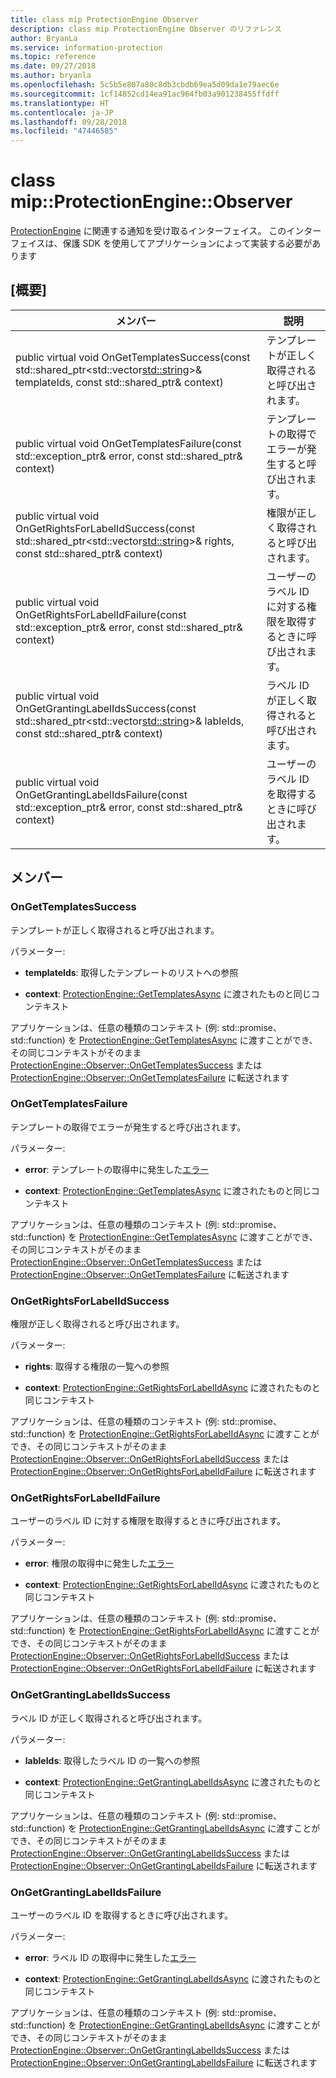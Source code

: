 ```yaml
---
title: class mip ProtectionEngine Observer
description: class mip ProtectionEngine Observer のリファレンス
author: BryanLa
ms.service: information-protection
ms.topic: reference
ms.date: 09/27/2018
ms.author: bryanla
ms.openlocfilehash: 5c5b5e807a80c8db3cbdb69ea5d09da1e79aec6e
ms.sourcegitcommit: 1cf14852cd14ea91ac964fb03a901238455ffdff
ms.translationtype: HT
ms.contentlocale: ja-JP
ms.lasthandoff: 09/28/2018
ms.locfileid: "47446585"
---
```

# <a name="class-mipprotectionengineobserver"></a>class mip::ProtectionEngine::Observer 
[ProtectionEngine](class_mip_protectionengine.md) に関連する通知を受け取るインターフェイス。
このインターフェイスは、保護 SDK を使用してアプリケーションによって実装する必要があります
  
## <a name="summary"></a>[概要]
 メンバー                        | 説明                                
--------------------------------|---------------------------------------------
public virtual void OnGetTemplatesSuccess(const std::shared_ptr<std::vector<std::string>>& templateIds, const std::shared_ptr<void>& context)  |  テンプレートが正しく取得されると呼び出されます。
public virtual void OnGetTemplatesFailure(const std::exception_ptr& error, const std::shared_ptr<void>& context)  |  テンプレートの取得でエラーが発生すると呼び出されます。
public virtual void OnGetRightsForLabelIdSuccess(const std::shared_ptr<std::vector<std::string>>& rights, const std::shared_ptr<void>& context)  |  権限が正しく取得されると呼び出されます。
public virtual void OnGetRightsForLabelIdFailure(const std::exception_ptr& error, const std::shared_ptr<void>& context)  |  ユーザーのラベル ID に対する権限を取得するときに呼び出されます。
public virtual void OnGetGrantingLabelIdsSuccess(const std::shared_ptr<std::vector<std::string>>& lableIds, const std::shared_ptr<void>& context)  |  ラベル ID が正しく取得されると呼び出されます。
public virtual void OnGetGrantingLabelIdsFailure(const std::exception_ptr& error, const std::shared_ptr<void>& context)  |  ユーザーのラベル ID を取得するときに呼び出されます。
  
## <a name="members"></a>メンバー
  
### <a name="ongettemplatessuccess"></a>OnGetTemplatesSuccess
テンプレートが正しく取得されると呼び出されます。

パラメーター:  
* **templateIds**: 取得したテンプレートのリストへの参照 


* **context**: [ProtectionEngine::GetTemplatesAsync](class_mip_protectionengine.md#gettemplatesasync) に渡されたものと同じコンテキスト


アプリケーションは、任意の種類のコンテキスト (例: std::promise、std::function) を [ProtectionEngine::GetTemplatesAsync](class_mip_protectionengine.md#gettemplatesasync) に渡すことができ、その同じコンテキストがそのまま [ProtectionEngine::Observer::OnGetTemplatesSuccess](class_mip_protectionengine_observer.md#ongettemplatessuccess) または [ProtectionEngine::Observer::OnGetTemplatesFailure](class_mip_protectionengine_observer.md#ongettemplatesfailure) に転送されます
  
### <a name="ongettemplatesfailure"></a>OnGetTemplatesFailure
テンプレートの取得でエラーが発生すると呼び出されます。

パラメーター:  
* **error**: テンプレートの取得中に発生した[エラー](class_mip_error.md) 


* **context**: [ProtectionEngine::GetTemplatesAsync](class_mip_protectionengine.md#gettemplatesasync) に渡されたものと同じコンテキスト


アプリケーションは、任意の種類のコンテキスト (例: std::promise、std::function) を [ProtectionEngine::GetTemplatesAsync](class_mip_protectionengine.md#gettemplatesasync) に渡すことができ、その同じコンテキストがそのまま [ProtectionEngine::Observer::OnGetTemplatesSuccess](class_mip_protectionengine_observer.md#ongettemplatessuccess) または [ProtectionEngine::Observer::OnGetTemplatesFailure](class_mip_protectionengine_observer.md#ongettemplatesfailure) に転送されます
  
### <a name="ongetrightsforlabelidsuccess"></a>OnGetRightsForLabelIdSuccess
権限が正しく取得されると呼び出されます。

パラメーター:  
* **rights**: 取得する権限の一覧への参照 


* **context**: [ProtectionEngine::GetRightsForLabelIdAsync](class_mip_protectionengine.md#getrightsforlabelidasync) に渡されたものと同じコンテキスト


アプリケーションは、任意の種類のコンテキスト (例: std::promise、std::function) を [ProtectionEngine::GetRightsForLabelIdAsync](class_mip_protectionengine.md#getrightsforlabelidasync) に渡すことができ、その同じコンテキストがそのまま [ProtectionEngine::Observer::OnGetRightsForLabelIdSuccess](class_mip_protectionengine_observer.md#ongetrightsforlabelidsuccess) または [ProtectionEngine::Observer::OnGetRightsForLabelIdFailure](class_mip_protectionengine_observer.md#ongetrightsforlabelidfailure) に転送されます
  
### <a name="ongetrightsforlabelidfailure"></a>OnGetRightsForLabelIdFailure
ユーザーのラベル ID に対する権限を取得するときに呼び出されます。

パラメーター:  
* **error**: 権限の取得中に発生した[エラー](class_mip_error.md) 


* **context**: [ProtectionEngine::GetRightsForLabelIdAsync](class_mip_protectionengine.md#getrightsforlabelidasync) に渡されたものと同じコンテキスト


アプリケーションは、任意の種類のコンテキスト (例: std::promise、std::function) を [ProtectionEngine::GetRightsForLabelIdAsync](class_mip_protectionengine.md#getrightsforlabelidasync) に渡すことができ、その同じコンテキストがそのまま [ProtectionEngine::Observer::OnGetRightsForLabelIdSuccess](class_mip_protectionengine_observer.md#ongetrightsforlabelidsuccess) または [ProtectionEngine::Observer::OnGetRightsForLabelIdFailure](class_mip_protectionengine_observer.md#ongetrightsforlabelidfailure) に転送されます
  
### <a name="ongetgrantinglabelidssuccess"></a>OnGetGrantingLabelIdsSuccess
ラベル ID が正しく取得されると呼び出されます。

パラメーター:  
* **lableIds**: 取得したラベル ID の一覧への参照 


* **context**: [ProtectionEngine::GetGrantingLabelIdsAsync](class_mip_protectionengine.md#getgrantinglabelidsasync) に渡されたものと同じコンテキスト


アプリケーションは、任意の種類のコンテキスト (例: std::promise、std::function) を [ProtectionEngine::GetGrantingLabelIdsAsync](class_mip_protectionengine.md#getgrantinglabelidsasync) に渡すことができ、その同じコンテキストがそのまま [ProtectionEngine::Observer::OnGetGrantingLabelIdsSuccess](class_mip_protectionengine_observer.md#ongetgrantinglabelidssuccess) または [ProtectionEngine::Observer::OnGetGrantingLabelIdsFailure](class_mip_protectionengine_observer.md#ongetgrantinglabelidsfailure) に転送されます
  
### <a name="ongetgrantinglabelidsfailure"></a>OnGetGrantingLabelIdsFailure
ユーザーのラベル ID を取得するときに呼び出されます。

パラメーター:  
* **error**: ラベル ID の取得中に発生した[エラー](class_mip_error.md) 


* **context**: [ProtectionEngine::GetGrantingLabelIdsAsync](class_mip_protectionengine.md#getgrantinglabelidsasync) に渡されたものと同じコンテキスト


アプリケーションは、任意の種類のコンテキスト (例: std::promise、std::function) を [ProtectionEngine::GetGrantingLabelIdsAsync](class_mip_protectionengine.md#getgrantinglabelidsasync) に渡すことができ、その同じコンテキストがそのまま [ProtectionEngine::Observer::OnGetGrantingLabelIdsSuccess](class_mip_protectionengine_observer.md#ongetgrantinglabelidssuccess) または [ProtectionEngine::Observer::OnGetGrantingLabelIdsFailure](class_mip_protectionengine_observer.md#ongetgrantinglabelidsfailure) に転送されます